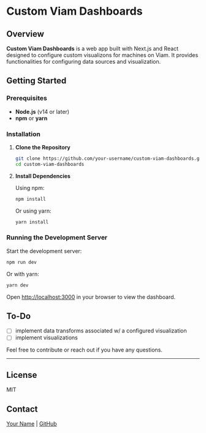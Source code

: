 # Custom Viam Dashboards

## Overview

**Custom Viam Dashboards** is a web app built with Next.js and React designed to configure custom visualizons for machines on Viam. It provides functionalities for configuring data sources and visualization.

## Getting Started

### Prerequisites

- **Node.js** (v14 or later)
- **npm** or **yarn**

### Installation

1. **Clone the Repository**

   ```bash
   git clone https://github.com/your-username/custom-viam-dashboards.git
   cd custom-viam-dashboards
   ```

2. **Install Dependencies**

   Using npm:

   ```bash
   npm install
   ```

   Or using yarn:

   ```bash
   yarn install
   ```

### Running the Development Server

Start the development server:

```bash
npm run dev
```

Or with yarn:

```bash
yarn dev
```

Open [http://localhost:3000](http://localhost:3000) in your browser to view the dashboard.

## To-Do

- [ ] implement data transforms associated w/ a configured visualization
- [ ] implement visualizations

Feel free to contribute or reach out if you have any questions.

---

## License

MIT

## Contact

[Your Name](mailto:your.email@example.com) | [GitHub](https://github.com/your-username)
